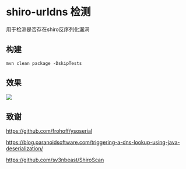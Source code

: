 # shiro-urldns 检测

用于检测是否存在shiro反序列化漏洞

## 构建

`mvn clean package -DskipTests`

## 效果

![](https://i.loli.net/2019/09/26/sJlDkEQUL2bjuP1.png)

## 致谢

https://github.com/frohoff/ysoserial

https://blog.paranoidsoftware.com/triggering-a-dns-lookup-using-java-deserialization/

https://github.com/sv3nbeast/ShiroScan
